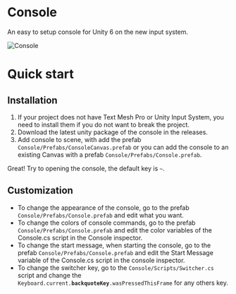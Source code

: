 # Console
An easy to setup console for Unity 6 on the new input system.

<img src="https://drive.google.com/uc?id=1UcS_1ouL4ypgntw59lxsclpXZV5smW5W" alt="Console">

# Quick start
## Installation
1. If your project does not have Text Mesh Pro or Unity Input System, you need to install them if you do not want to break the project.
2. Download the latest unity package of the console in the releases.
3. Add console to scene, with add the prefab `Console/Prefabs/ConsoleCanvas.prefab` or you can add the console to an existing Canvas with a prefab `Console/Prefabs/Console.prefab`.

Great! Try to opening the console, the default key is `~`.
## Customization
- To change the appearance of the console, go to the prefab `Console/Prefabs/Console.prefab` and edit what you want.
- To change the colors of console commands, go to the prefab `Console/Prefabs/Console.prefab` and edit the color variables of the Console.cs script in the Console inspector.
- To change the start message, when starting the console, go to the prefab `Console/Prefabs/Console.prefab` and edit the Start Message variable of the Console.cs script in the console inspector.
- To change the switcher key, go to the `Console/Scripts/Switcher.cs` script and change the `Keyboard.current.`**`backquoteKey`**`.wasPressedThisFrame` for any others key.

